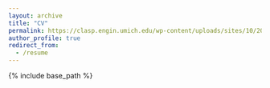 ```yaml
---
layout: archive
title: "CV"
permalink: https://clasp.engin.umich.edu/wp-content/uploads/sites/10/2018/09/Camilla-Harris.pdf
author_profile: true
redirect_from:
  - /resume
---
```


{% include base_path %}
